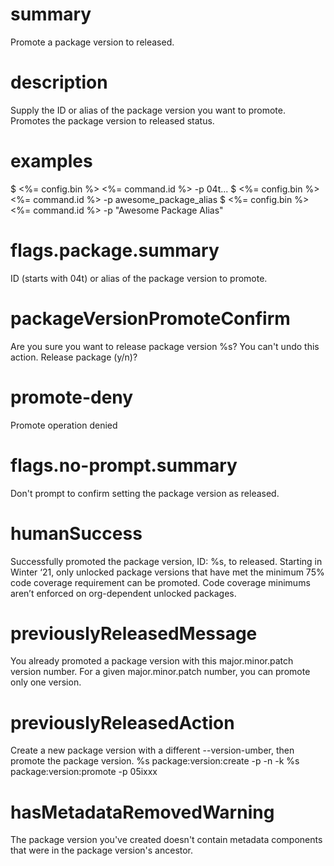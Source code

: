 # summary

Promote a package version to released.

# description

Supply the ID or alias of the package version you want to promote. Promotes the package version to released status.

# examples

$ <%= config.bin %> <%= command.id %> -p 04t...
$ <%= config.bin %> <%= command.id %> -p awesome_package_alias
$ <%= config.bin %> <%= command.id %> -p "Awesome Package Alias"

# flags.package.summary

ID (starts with 04t) or alias of the package version to promote.

# packageVersionPromoteConfirm

Are you sure you want to release package version %s? You can't undo this action. Release package (y/n)?

# promote-deny

Promote operation denied

# flags.no-prompt.summary

Don't prompt to confirm setting the package version as released.

# humanSuccess

Successfully promoted the package version, ID: %s, to released. Starting in Winter ‘21, only unlocked package versions that have met the minimum 75% code coverage requirement can be promoted. Code coverage minimums aren’t enforced on org-dependent unlocked packages.

# previouslyReleasedMessage

You already promoted a package version with this major.minor.patch version number. For a given major.minor.patch number, you can promote only one version.

# previouslyReleasedAction

Create a new package version with a different --version-umber, then promote the package version.
%s package:version:create -p <name> -n <versionnum> -k <key>
%s package:version:promote -p 05ixxx

# hasMetadataRemovedWarning

The package version you've created doesn't contain metadata components that were in the package version's ancestor.
